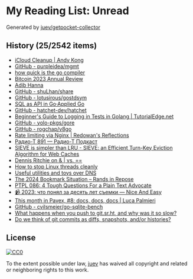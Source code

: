 # My Reading List: Unread

Generated by [juev/getpocket-collector](https://github.com/juev/getpocket-collector)

## History (25/2542 items)

- [iCloud Cleanup | Andy Kong](https://andykong.org/blog/icloudconfusion)
- [GitHub - purpleidea/mgmt](https://github.com/purpleidea/mgmt)
- [how quick is the go compiler](https://flak.tedunangst.com/post/how-fast-is-the-go-compiler)
- [Bitcoin 2023 Annual Review](https://blog.lopp.net/bitcoin-2023-annual-review/)
- [Adib Hanna](https://profile.adibhanna.com)
- [GitHub - shuLhan/share](https://github.com/shuLhan/share)
- [GitHub - lotusirous/gostdsym](https://github.com/lotusirous/gostdsym)
- [SQL as API in Go·Applied Go](https://appliedgo.net/sqlasapi/)
- [GitHub - hatchet-dev/hatchet](https://github.com/hatchet-dev/hatchet)
- [Beginner's Guide to Logging in Tests in Golang | TutorialEdge.net](https://tutorialedge.net/golang/intro-to-logging-in-tests-golang/)
- [GitHub - yolo-pkgs/gore](https://github.com/yolo-pkgs/gore)
- [GitHub - rogchap/v8go](https://github.com/rogchap/v8go)
- [Rate limiting via Nginx | Redowan's Reflections](https://rednafi.com/go/rate_limiting_via_nginx/)
- [Радио-Т 891 — Радио-Т Подкаст](https://radio-t.com/p/2024/01/06/podcast-891/)
- [SIEVE is simpler than LRU - SIEVE: an Efficient Turn-Key Eviction Algorithm for Web Caches](https://cachemon.github.io/SIEVE-website/blog/2023/12/17/sieve-is-simpler-than-lru/)
- [Dennis Ritchie on & | vs. ==](https://www.lysator.liu.se/c/dmr-on-or.html)
- [How to stop Linux threads cleanly](https://mazzo.li/posts/stopping-linux-threads.html)
- [Useful utilities and toys over DNS](https://www.dns.toys/)
- [The 2024 Bookmark Situation – Rands in Repose](https://randsinrepose.com/archives/the-2024-bookmark-situation/)
- [PTPL 086: 4 Tough Questions For a Plain Text Advocate](https://blog.plaintextpaperless.com/p/ptpl086-tough-questions-for-plain-text-advocates)
- [📹 2023: что понял за десять лет съемки — Nice And Easy](https://www.niceandeasy.me/daily/2023)
- [This month in Pavex, #8: docs, docs, docs | Luca Palmieri](https://www.lpalmieri.com/posts/this-month-in-pavex-08/)
- [GitHub - cvilsmeier/go-sqlite-bench](https://github.com/cvilsmeier/go-sqlite-bench)
- [What happens when you push to git.sr.ht, and why was it so slow?](https://sourcehut.org/blog/2019-11-22-what-happens-on-git-push)
- [Do we think of git commits as diffs, snapshots, and/or histories?](https://jvns.ca/blog/2024/01/05/do-we-think-of-git-commits-as-diffs--snapshots--or-histories/)

## License

[![CC0](https://mirrors.creativecommons.org/presskit/buttons/88x31/svg/cc-zero.svg)](https://creativecommons.org/publicdomain/zero/1.0/)

To the extent possible under law, [juev](https://github.com/juev) has waived all copyright and related or neighboring rights to this work.
